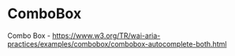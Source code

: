 # ComboBox
Combo Box - https://www.w3.org/TR/wai-aria-practices/examples/combobox/combobox-autocomplete-both.html
